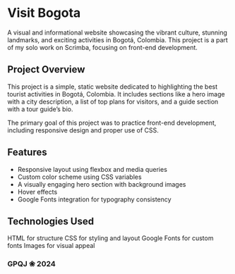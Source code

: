 # Visit Bogota

A visual and informational website showcasing the vibrant culture, stunning landmarks, and exciting activities in Bogotá, Colombia. This project is a part of my solo work on Scrimba, focusing on front-end development.


## Project Overview

This project is a simple, static website dedicated to highlighting the best tourist activities in Bogotá, Colombia. It includes sections like a hero image with a city description, a list of top plans for visitors, and a guide section with a tour guide’s bio.

The primary goal of this project was to practice front-end development, including responsive design and proper use of CSS.

## Features

- Responsive layout using flexbox and media queries
- Custom color scheme using CSS variables
- A visually engaging hero section with background images
- Hover effects
- Google Fonts integration for typography consistency

## Technologies Used

HTML for structure
CSS for styling and layout
Google Fonts for custom fonts
Images for visual appeal


### GPQJ ❀ 2024 
